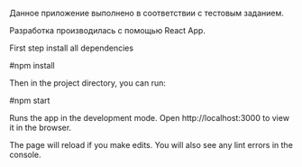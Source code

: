 Данное приложение выполнено в соответствии с тестовым заданием.

Разработка производилась с помощью React App.

First step install all dependencies

#npm install

Then in the project directory, you can run:

#npm start

Runs the app in the development mode.
Open http://localhost:3000 to view it in the browser.

The page will reload if you make edits.
You will also see any lint errors in the console.
